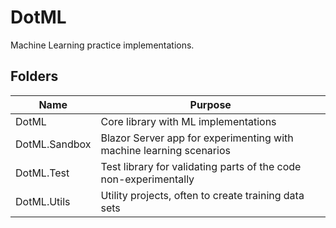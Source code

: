 # DotML
Machine Learning practice implementations. 

## Folders
| Name | Purpose |
|------|---------|
| DotML | Core library with ML implementations |
| DotML.Sandbox | Blazor Server app for experimenting with machine learning scenarios |
| DotML.Test | Test library for validating parts of the code non-experimentally |
| DotML.Utils | Utility projects, often to create training data sets |